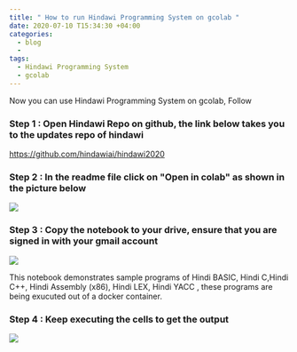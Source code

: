 ```yaml
---
title: " How to run Hindawi Programming System on gcolab "
date: 2020-07-10 T15:34:30 +04:00
categories:
  - blog
  - 
tags:
  - Hindawi Programming System
  - gcolab
---
```


Now you can use Hindawi Programming System on gcolab, Follow

### Step 1 : Open Hindawi Repo on github, the link below takes you to the updates repo of hindawi 
https://github.com/hindawiai/hindawi2020

### Step 2 : In the readme file click on "Open in colab" as shown in the picture below 
<img src="https://docs.google.com/drawings/d/e/2PACX-1vQzzb_JQd4H6BPMr9wgBbBb1-UGG-WuLbGPacnRSZRBWdFwqEtOqJYtaheg-HhFB0_HatJiV3xHZcxN/pub?w=960&amp;h=720">

### Step 3 : Copy the notebook to your drive, ensure that you are signed in with your gmail account
<img src="https://docs.google.com/drawings/d/e/2PACX-1vTjU272nS7mwnGTBSbQ7_aa0DzRTV1TkKyonQi1MyIzZtNaxooH7lUeiVxPYxKVPa0kyOwpeg8FgGg6/pub?w=960&amp;h=720">

This notebook demonstrates sample programs of  Hindi BASIC, Hindi C,Hindi C++, Hindi Assembly (x86), Hindi LEX,  Hindi YACC ,
these programs are being exucuted out of a docker container.

### Step 4 : Keep executing the cells to get the output

<img src="https://docs.google.com/drawings/d/e/2PACX-1vSniD9d0FGaxVN1M8qDQRv6P4fEuPqKlsnUpWKEI_5wsxzbo-QTVNO1HV5IaosEQ7rHulN5GxJIu4NL/pub?w=960&amp;h=720">
